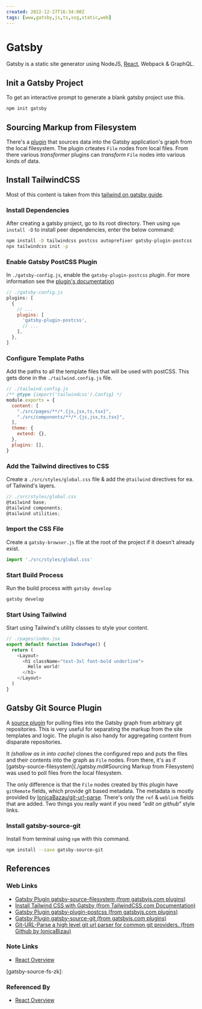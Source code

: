 ```yaml
---
created: 2022-12-27T16:34:00Z
tags: [www,gatsby,js,ts,ssg,static,web]
---
```


# Gatsby

<!-- TODO: Add note links to this section -->
Gatsby is a static site generator using NodeJS,
[React](./react.md), Webpack & GraphQL.

## Init a Gatsby Project

To get an interactive prompt to generate a blank gatsby project use this.

```sh
npm init gatsby
```

## Sourcing Markup from Filesystem

There's a [plugin][gatsby-docs-source-fs]
that sources data into the Gatsby application's graph from
the local filesystem.
The plugin crteates `File` nodes from local files.
From there various *transformer* plugins can *transform*
`File` nodes into various kinds of data.


## Install TailwindCSS

Most of this content is taken from this
[tailwind on gatsby guide][tailwind-gatsby-install].

### Install Dependencies

After creating a gatsby project, go to its root directory.
Then using `npm install -D` to install peer dependencies,
enter the below command:

```sh
npm install -D tailwindcss postcss autoprefixer gatsby-plugin-postcss
npx tailwindcss init -p
```

### Enable Gatsby PostCSS Plugin

In `./gatsby-config.js`, enable the `gatsby-plugin-postcss` plugin.
For more information see the [plugin's documentation][gatsby-docs-postcss]

```js
// ./gatsby-config.js
plugins: [
  {
    // ...
    plugins: [
      'gatsby-plugin-postcss',
      // ...
    ],
  },
]
```

### Configure Template Paths

Add the paths to all the template files that will be used with postCSS.
This gets done in the `./tailwind.config.js` file.

```js
// ./tailwind.config.js
/** @type {import('tailwindcss').Config} */
module.exports = {
  content: [
    "./src/pages/**/*.{js,jsx,ts,tsx}",
    "./src/components/**/*.{js,jsx,ts,tsx}",
  ],
  theme: {
    extend: {},
  },
  plugins: [],
}
```

### Add the Tailwind directives to CSS

Create a `./src/styles/global.css` file &
add the `@tailwind` directives for ea. of Tailwind's layers.

```js
// ./src/styles/global.css
@tailwind base;
@tailwind components;
@tailwind utilities;
```

### Import the CSS File

Create a `gatsby-browser.js` file at the root of the project if
it doesn't already exist.

```js
import './src/styles/global.css'
```

### Start Build Process

Run the build process with `gatsby develop`

```sh
gatsby develop
```

### Start Using Tailwind

Start using Tailwind's utility classes to style your content.

```js
// ./pages/index.jsx
export default function IndexPage() {
  return (
    <Layout>
      <h1 className="text-3xl font-bold underline">
        Hello world!
      </h1>
    </Layout>
  )
}
```

## Gatsby Git Source Plugin

A [source plugin][gatsby-docs-source-git] for pulling files into
the Gatsby graph from arbitrary git repositories.
This is very useful for separating the markup from
the site templates and logic.
The plugin is also handy for aggregating content from disparate repositories.

It *(shallow as in into cache)* clones the configured repo and
puts the files and their contents into the graph as `File` nodes.
From there, it's as if [gatsby-source-filesystem](./gatsby.md#Sourcing Markup from Filesystem) was used to poll files from the local filesystem.

The only difference is that the `File` nodes created by this plugin
have `gitRemote` fields, which provide git based metadata.
The metadata is mostly provided by [IonicaBazau/git-url-parse][git-url-parse].
There's only the `ref` & `weblink` fields that are added.
Two things you really want if you need *"edit on github"* style links.

### Install gatsby-source-git

Install from terminal using `npm` with this command.

```sh
npm install --save gatsby-source-git
```

## References

### Web Links

* [Gatsby Plugin gatsby-source-filesystem (from gatsbyjs.com plugins)][gatsby-docs-source-fs]
* [Install Tailwind CSS with Gatsby (from TailwindCSS.com Documentation)][tailwind-gatsby-install]
* [Gatsby Plugin gatsby-plugin-postcss (from gatsbyjs.com plugins)][gatsby-docs-postcss]
* [Gatsby Plugin gatsby-source-git (from gatsbyjs.com plugins)][gatsby-docs-source-git]
* [Git-URL-Parse a high level git url parser for common git providers. (from Github by IonicaBizau)][git-url-parse]

<!-- Hidden References -->
[gatsby-docs-source-fs]: https://www.gatsbyjs.org/packages/gatsby-source-filesystem/ "Gatsby Plugin gatsby-source-filesystem (from gatsbyjs.com plugins)"
[tailwind-gatsby-install]: https://tailwindcss.com/docs/guides/gatsby "Install Tailwind CSS with Gatsby (from TailwindCSS.com Documentation)"
[gatsby-docs-postcss]: https://www.gatsbyjs.com/plugins/gatsby-plugin-postcss/ "Gatsby Plugin gatsby-plugin-postcss (from gatsbyjs.com plugins)"
[gatsby-docs-source-git]: https://www.gatsbyjs.com/plugins/gatsby-source-git/ "Gatsby Plugin gatsby-source-git (from gatsbyjs.com plugins)"
[git-url-parse]: https://github.com/IonicaBizau/git-url-parse "Git-URL-Parse a high level git url parser for common git providers. (from Github by IonicaBizau)"

### Note Links

* [React Overview][react-zk]

<!-- Hidden References -->
[react-zk]: ./react.md "React Overview"
[gatsby-source-fs-zk]: 

### Referenced By

* [React Overview][react-zk]

